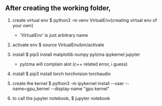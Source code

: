 
## After creating the working folder,

1. create virtual env
    $ python3 -m venv VirtualEnv(creating virtual env of your own)
    - 'VirtualEnv' is just  arbitrary name

2. activate env
    $ source VirtualEnv/bin/activate
    
3. install
    $ pip3 install matplotlib numpy pylzma ipykernel jupyter
    - pylzma will complain alot (c++ related error, i guess)

4. install 
    $ pip3 install torch torchvision torchaudio

5. create the kernel
    $ python3 -m ipykernel install --user --name=gpu_kernel --display-name "gpu kernel"

6. to call the jupyter notebook,
    $ jupyter notebook
